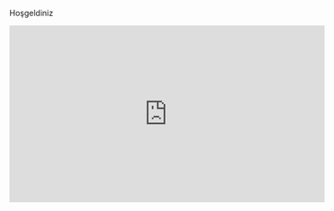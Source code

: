 Hoşgeldiniz
<iframe width="560" height="315" src="https://www.youtube.com/embed/7C1c7_6UOlc" title="YouTube video player" frameborder="0" allow="accelerometer; autoplay; clipboard-write; encrypted-media; gyroscope; picture-in-picture" allowfullscreen></iframe>
